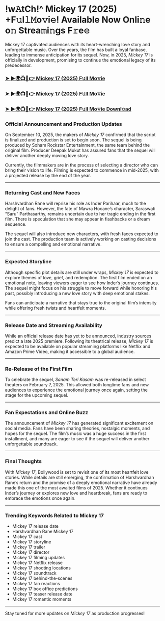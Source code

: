 # !w𝙰tCh!^ Mickey 17 (2025) +F𝚞l𝚕𝙼o𝚟i𝚎! Available Now Onli𝚗e o𝚗 Strea𝚖i𝚗gs F𝚛e𝚎

Mickey 17 captivated audiences with its heart-wrenching love story and unforgettable music. Over the years, the film has built a loyal fanbase, leading to immense anticipation for its sequel. Now, in 2025, *Mickey 17* is officially in development, promising to continue the emotional legacy of its predecessor.

### [➤ ►🌍📺📱👉   Mickey 17 (2025) F𝚞ll Mo𝚟ie](https://rb.gy/o8zzk8)

### [➤ ►🌍📺📱👉   Mickey 17 (2025) F𝚞ll Mo𝚟ie](https://rb.gy/o8zzk8)

### [➤ ►🌍📺📱👉   Mickey 17 (2025) F𝚞ll Mo𝚟ie Downl𝚘ad](https://rb.gy/o8zzk8)

### **Official Announcement and Production Updates**

On September 10, 2025, the makers of *Mickey 17* confirmed that the script is finalized and production is set to begin soon. The sequel is being produced by Soham Rockstar Entertainment, the same team behind the original film. Producer Deepak Mukut has assured fans that the sequel will deliver another deeply moving love story.

Currently, the filmmakers are in the process of selecting a director who can bring their vision to life. Filming is expected to commence in mid-2025, with a projected release by the end of the year.

---

### **Returning Cast and New Faces**

Harshvardhan Rane will reprise his role as Inder Parihaar, much to the delight of fans. However, the fate of Mawra Hocane’s character, Saraswati “Saru” Parthasarthy, remains uncertain due to her tragic ending in the first film. There is speculation that she may appear in flashbacks or a dream sequence.

The sequel will also introduce new characters, with fresh faces expected to join the cast. The production team is actively working on casting decisions to ensure a compelling and emotional narrative.

---

### **Expected Storyline**

Although specific plot details are still under wraps, *Mickey 17* is expected to explore themes of love, grief, and redemption. The first film ended on an emotional note, leaving viewers eager to see how Inder’s journey continues. The sequel might focus on his struggle to move forward while honoring his past, possibly introducing a new love story with deep emotional stakes.

Fans can anticipate a narrative that stays true to the original film’s intensity while offering fresh twists and heartfelt moments.

---

### **Release Date and Streaming Availability**

While an official release date has yet to be announced, industry sources predict a late 2025 premiere. Following its theatrical release, *Mickey 17* is expected to be available on popular streaming platforms like Netflix and Amazon Prime Video, making it accessible to a global audience.

---

### **Re-Release of the First Film**

To celebrate the sequel, *Sanam Teri Kasam* was re-released in select theaters on February 7, 2025. This allowed both longtime fans and new audiences to experience the emotional journey once again, setting the stage for the upcoming sequel.

---

### **Fan Expectations and Online Buzz**

The announcement of *Mickey 17* has generated significant excitement on social media. Fans have been sharing theories, nostalgic moments, and hopes for the sequel. The film’s music was a huge success in the first installment, and many are eager to see if the sequel will deliver another unforgettable soundtrack.

---

### **Final Thoughts**

With *Mickey 17*, Bollywood is set to revisit one of its most heartfelt love stories. While details are still emerging, the confirmation of Harshvardhan Rane’s return and the promise of a deeply emotional narrative have already made this one of the most awaited films of 2025. Whether it continues Inder’s journey or explores new love and heartbreak, fans are ready to embrace the emotions once again.

---

### **Trending Keywords Related to Mickey 17**

- Mickey 17 release date  
- Harshvardhan Rane Mickey 17  
- Mickey 17 cast  
- Mickey 17 storyline  
- Mickey 17 trailer  
- Mickey 17 director  
- Mickey 17 filming updates  
- Mickey 17 Netflix release  
- Mickey 17 shooting locations  
- Mickey 17 soundtrack  
- Mickey 17 behind-the-scenes  
- Mickey 17 fan reactions  
- Mickey 17 box office predictions  
- Mickey 17 teaser release date  
- Mickey 17 romantic moments  

---

Stay tuned for more updates on *Mickey 17* as production progresses!
